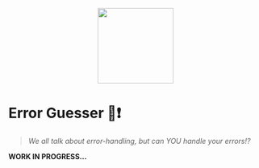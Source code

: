<p align="center">
  <img width="150" height="150" src="/assets/images/error-guesser-logo.png">
</p>

# Error Guesser 💢❗

> _We all talk about error-handling, but can YOU handle your errors!?_

**WORK IN PROGRESS...**
